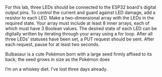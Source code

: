 For this lab, three LEDs should be connected to the ESP32 board's digital output pins. To control the current and guard against LED damage, add a resistor to each LED. Make a two-dimensional array with the LEDs in the required state. Your array must include at least 8 inner arrays, each of which must have 3 Boolean values. The desired state of each LED can be digitally written by iterating through your array using a for loop. After all three LEDs' statuses have been set, a PUT request should be sent. After each request, pause for at least two seconds.

Bulbasaur is a cute Pokémon born with a large seed firmly affixed to its back; the seed grows in size as the Pokémon does

I’m on a whiskey diet. I’ve lost three days already.